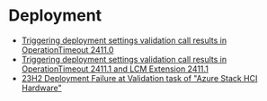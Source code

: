 # Deployment

* [Triggering deployment settings validation call results in OperationTimeout 2411.0](./Triggering-deployment-settings-validation-call-results-in-OperationTimeout-2411-0.md)
* [Triggering deployment settings validation call results in OperationTimeout 2411.1 and LCM Extension 2411.1](./Triggering-deployment-settings-validation-call-results-in-OperationTimeout-2411-1-and-LCM-Extension-2411-1.md)
* [23H2 Deployment Failure at Validation task of "Azure Stack HCI Hardware"](/23H2-Deployment-Failure-at-Validation-task-of-Azure-Stack-HCI-Hardware.md)
